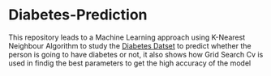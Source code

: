 # Diabetes-Prediction
This repository leads  to a Machine Learning approach using K-Nearest Neighbour Algorithm to study the [Diabetes Datset](https://www.kaggle.com/saurabh00007/diabetescsv) to predict whether the person is going to have diabetes or not, it also shows how Grid Search Cv is used in findig the best parameters to get the high accuracy of the model
